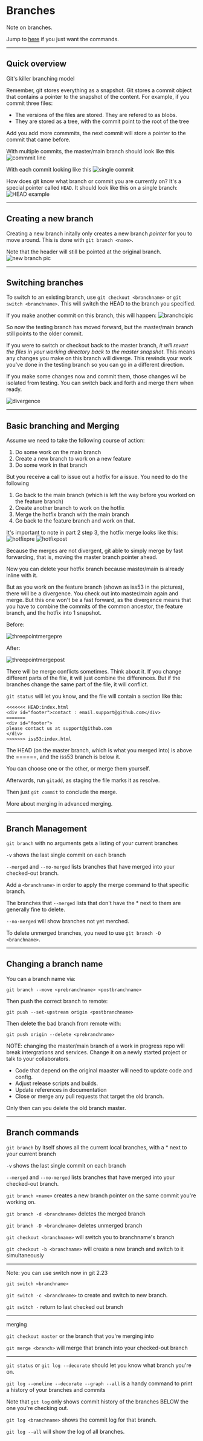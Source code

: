 # Branches

Note on branches.

Jump to [here](#branch-commands) if you just want the commands.

---

## Quick overview

Git's killer branching model

Remember, git stores everything as a snapshot. Git stores a commit object that contains a pointer to the snapshot of the content. For example, if you commit three files:

- The versions of the files are stored. They are refered to as blobs.
- They are stored as a tree, with the commit point to the root of the tree

Add you add more commmits, the next commit will store a pointer to the commit that came before.

With multiple commits, the master/main branch should look like this ![commmit line](../Screenshot%202022-03-10%20175915.png)

With each commit looking like this ![single commit](../Screenshot%202022-03-10%20180133.png)

How does git know what branch or commit you are currently on? It's a special pointer called `HEAD`. It should look like this on a single branch: ![HEAD example](../headonmaster.png)

---

## Creating a new branch

Creating a new branch initally only creates a new branch *pointer* for you to move around. This is done with `git branch <name>`.

Note that the header will still be pointed at the original branch. ![new branch pic](../Screenshot%202022-03-10%20181931.png)

---

## Switching branches

To switch to an existing branch, use `git checkout <branchname>` or `git switch <branchname>`. This will switch the HEAD to the branch you specified.

If you make another commit on this branch, this will happen: ![branchcipic](../branchcommit.png)

So now the testing branch has moved forward, but the master/main branch still points to the older commit.

If you were to switch or checkout back to the master branch, *it will revert the files in your working directory back to the master snapshot*. This means any changes you make on this branch will diverge. This rewinds your work you've done in the testing branch so you can go in a different direction.

If you make some changes now and commit them, those changes wil be isolated from testing. You can switch back and forth and merge them when ready. 

![divergence](../diverge.png)

---

## Basic branching and Merging

Assume we need to take the following course of action:

1. Do some work on the main branch
2. Create a new branch to work on a new feature
3. Do some work in that branch

But you receive a call to issue out a hotfix for a issue. You need to do the following

1. Go back to the main branch (which is left the way before you worked on the feature branch)
2. Create another branch to work on the hotfix
3. Merge the hotfix branch with the main branch
4. Go back to the feature branch and work on that.

It's important to note in part 2 step 3, the hotfix merge looks like this:
![hotfixpre](../hotfixpre.png)
![hotfixpost](../hotfixpost.png)

Because the merges are not divergent, git able to simply merge by fast forwarding, that is, moving the master branch pointer ahead.

Now you can delete your hotfix branch because master/main is already inline with it.

But as you work on the feature branch (shown as iss53 in the pictures), there will be a divergence. You check out into master/main again and merge. But this one won't be a fast forward, as the divergence means that you have to combine the commits of the common ancestor, the feature branch, and the hotfix into 1 snapshot.

Before:

![threepointmergepre](../threepointtruepre.png)

After:

![threepointmergepost](../3pointpost.png)

There will be merge conflicts sometimes. Think about it. If you change different parts of the file, it will just combine the differences. But if the branches change the same part of the file, it will conflict.

`git status` will let you know, and the file will contain a section like this:

```
<<<<<<< HEAD:index.html
<div id="footer">contact : email.support@github.com</div>
=======
<div id="footer">
please contact us at support@github.com
</div>
>>>>>>> iss53:index.html
```

The HEAD (on the master branch, which is what you merged into) is above the ======, and the iss53 branch is below it.

You can choose one or the other, or merge them yourself.

Afterwards, run `gitadd`, as staging the file marks it as resolve.

Then just `git commit` to conclude the merge.

More about merging in advanced merging.

---

## Branch Management

`git branch` with no arguments gets a listing of your current branches

`-v` shows the last single commit on each branch

`--merged` and `--no-merged` lists branches that have merged into your checked-out branch.

Add a `<branchname>` in order to apply the merge command to that specific branch.

The branches that `--merged` lists that don't have the * next to them are generally fine to delete.

`--no-merged`  will show branches not yet merched. 

To delete unmerged branches, you need to use `git branch -D <branchname>`.

---

## Changing a branch name

You can a branch name via:

`git branch --move <prebranchname> <postbranchname>`

Then push the correct branch to remote:

`git push --set-upstream origin <postbranchname>`

Then delete the bad branch from remote with:

`git push origin --delete <prebranchname>`

NOTE: changing the master/main branch of a work in progress repo will break intergrations and services. Change it on a newly started project or talk to your collaborators.

- Code that depend on the original maaster will need to update code and config.
- Adjust release scripts and builds.
- Update references in documentation
- Close or merge any pull requests that target the old branch.

Only then can you delete the old branch master.

---

## Branch commands

`git branch` by itself shows all the current local branches, with a * next to your current branch

`-v` shows the last single commit on each branch

`--merged` and `--no-merged` lists branches that have merged into your checked-out branch.

`git branch <name>` creates a new branch pointer on the same commit you're working on.

`git branch -d <branchname>` deletes the merged branch

`git branch -D <branchname>` deletes unmerged branch

`git checkout <branchname>` will switch you to branchname's branch

`git checkout -b <branchname>` will create a new branch and switch to it simultaneously

---
Note: you can use switch now in git 2.23

`git switch <branchname>`

`git switch -c <branchname>` to create and switch to new branch.

`git switch -` return to last checked out branch

---

merging

`git checkout master` or the branch that you're merging into

`git merge <branch>` will merge that branch into your checked-out branch


---


`git status` or `git log --decorate` should let you know what branch you're on.

`git log --oneline --decorate --graph --all` is a handy command to print a history of your branches and commits

Note that `git log` only shows commit history of the branches BELOW the one you're checking out.

`git log <branchname>` shows the commit log for that branch.

`git log --all` will show the log of all branches.

